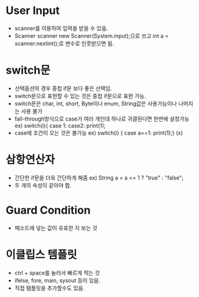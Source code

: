 # User Input
- scanner를 이용하여 입력을 받을 수 있음.
- Scanner scanner new Scanner(System.input);으로 쓰고 int a = scanner.nextint();로 변수로 인풋받으면 됨.

# switch문
- 선택옵션의 경우 중첩 if문 보다 좋은 선택임.
- switch문으로 표현할 수 있는 것은 중첩 if문으로 표현 가능.
- switch문은 char, int, short, Byte이나 enum, String값은 사용가능이나 나머지는 사용 불가
- fall-through방식으로 case가 여러 개인데 하나로 귀결된다면 한번에 설정가능 ex) switch(i){ case 1: case2: print(1);
- case에 조건이 오는 것은 불가능 ex) switch(i) { case a==1: print(1);} (x)

# 삼항연산자
- 간단한 if문을 더욱 간단하게 해줌 ex) String a = a == 1 ? "true" : "false";
- 두 개의 속성이 같아야 함.

# Guard Condition
- 메소드에 넣는 값이 유효한 지 보는 것

# 이클립스 템플릿
- ctrl + space를 눌러서 빠르게 적는 것
- ifelse, fore, main, sysout 등이 있음.
- 직접 템플릿을 추가할수도 있음.
